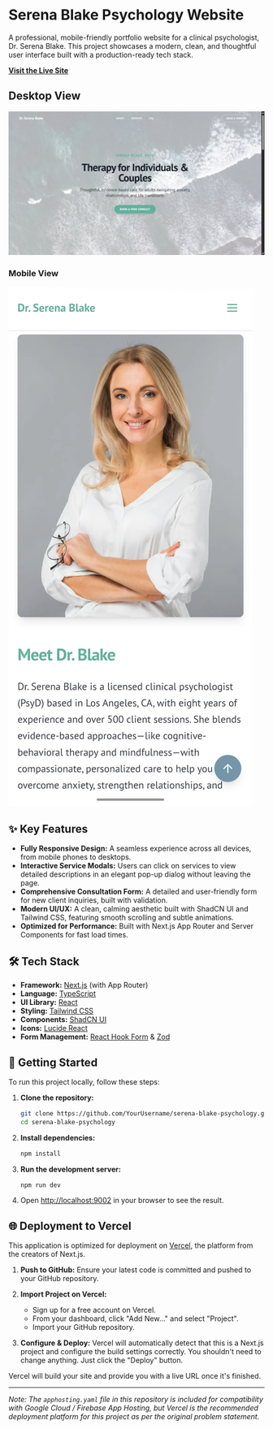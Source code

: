 # Serena Blake Psychology Website

A professional, mobile-friendly portfolio website for a clinical psychologist, Dr. Serena Blake. This project showcases a modern, clean, and thoughtful user interface built with a production-ready tech stack.

**[Visit the Live Site](https://serena-blake-psychology.vercel.app/)**

## Desktop View

![Project Screenshot](public/desktop-view-screenshot.png)

### Mobile View

![Project Screenshot - Mobile](public/mobile-view-screenshot.jpg)

## ✨ Key Features

- **Fully Responsive Design:** A seamless experience across all devices, from mobile phones to desktops.
- **Interactive Service Modals:** Users can click on services to view detailed descriptions in an elegant pop-up dialog without leaving the page.
- **Comprehensive Consultation Form:** A detailed and user-friendly form for new client inquiries, built with validation.
- **Modern UI/UX:** A clean, calming aesthetic built with ShadCN UI and Tailwind CSS, featuring smooth scrolling and subtle animations.
- **Optimized for Performance:** Built with Next.js App Router and Server Components for fast load times.

## 🛠️ Tech Stack

- **Framework:** [Next.js](https://nextjs.org/) (with App Router)
- **Language:** [TypeScript](https://www.typescriptlang.org/)
- **UI Library:** [React](https://reactjs.org/)
- **Styling:** [Tailwind CSS](https://tailwindcss.com/)
- **Components:** [ShadCN UI](https://ui.shadcn.com/)
- **Icons:** [Lucide React](https://lucide.dev/)
- **Form Management:** [React Hook Form](https://react-hook-form.com/) & [Zod](https://zod.dev/)

## 🚀 Getting Started

To run this project locally, follow these steps:

1. **Clone the repository:**

   ```bash
   git clone https://github.com/YourUsername/serena-blake-psychology.git
   cd serena-blake-psychology
   ```

2. **Install dependencies:**

   ```bash
   npm install
   ```

3. **Run the development server:**

   ```bash
   npm run dev
   ```

4. Open [http://localhost:9002](http://localhost:9002) in your browser to see the result.

## 🌐 Deployment to Vercel

This application is optimized for deployment on [Vercel](https://vercel.com/), the platform from the creators of Next.js.

1. **Push to GitHub:** Ensure your latest code is committed and pushed to your GitHub repository.

2. **Import Project on Vercel:**

   - Sign up for a free account on Vercel.
   - From your dashboard, click "Add New..." and select "Project".
   - Import your GitHub repository.

3. **Configure & Deploy:** Vercel will automatically detect that this is a Next.js project and configure the build settings correctly. You shouldn't need to change anything. Just click the "Deploy" button.

Vercel will build your site and provide you with a live URL once it's finished.

---

_Note: The `apphosting.yaml` file in this repository is included for compatibility with Google Cloud / Firebase App Hosting, but Vercel is the recommended deployment platform for this project as per the original problem statement._
